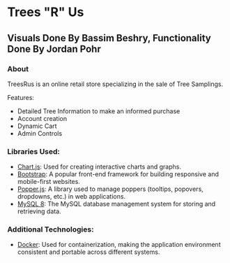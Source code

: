 # Trees "R" Us 
## Visuals Done By Bassim Beshry, Functionality Done By Jordan Pohr

### About

TreesRus is an online retail store specializing in the sale of Tree Samplings. 

Features:
- Detailed Tree Information to make an informed purchase
- Account creation
- Dynamic Cart
- Admin Controls


### Libraries Used:
- [Chart.js](https://www.chartjs.org/): Used for creating interactive charts and graphs.
- [Bootstrap](https://getbootstrap.com/): A popular front-end framework for building responsive and mobile-first websites.
- [Popper.js](https://popper.js.org/): A library used to manage poppers (tooltips, popovers, dropdowns, etc.) in web applications.
- [MySQL 8](https://dev.mysql.com/doc/refman/8.0/en/): The MySQL database management system for storing and retrieving data.

### Additional Technologies:
- [Docker](https://www.docker.com/): Used for containerization, making the application environment consistent and portable across different systems.
